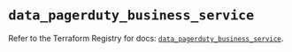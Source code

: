 # `data_pagerduty_business_service`

Refer to the Terraform Registry for docs: [`data_pagerduty_business_service`](https://registry.terraform.io/providers/pagerduty/pagerduty/3.15.7/docs/data-sources/business_service).
